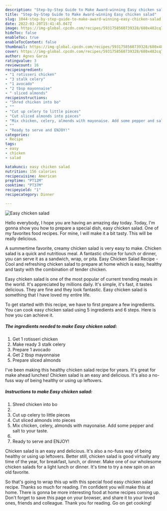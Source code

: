 ```yaml
---
description: "Step-by-Step Guide to Make Award-winning Easy chicken salad"
title: "Step-by-Step Guide to Make Award-winning Easy chicken salad"
slug: 1044-step-by-step-guide-to-make-award-winning-easy-chicken-salad
date: 2022-03-20T15:41:45.047Z
image: https://img-global.cpcdn.com/recipes/5931758560739328/680x482cq70/easy-chicken-salad-recipe-main-photo.jpg
hideToc: false
enableToc: true
enableTocContent: false
thumbnail: https://img-global.cpcdn.com/recipes/5931758560739328/680x482cq70/easy-chicken-salad-recipe-main-photo.jpg
cover: https://img-global.cpcdn.com/recipes/5931758560739328/680x482cq70/easy-chicken-salad-recipe-main-photo.jpg
author: Agnes Garza
ratingvalue: 3
reviewcount: 16
recipeingredient:
- "1 rotisseri chicken"
- "3 stalk celery"
- "1 avocado"
- "2 tbsp mayonnaise"
- " sliced almonds"
recipeinstructions:
- "Shred chicken into bo"
- ""
- "Cut up celery to little pieces"
- "Cut sliced almonds into pieces"
- "Mix chicken, celery, almonds with mayonaise. Add some pepper and salt to your taste."
- ""
- "Ready to serve and ENJOY!"
categories:
- Recipe
tags:
- easy
- chicken
- salad

katakunci: easy chicken salad 
nutrition: 156 calories
recipecuisine: American
preptime: "PT12M"
cooktime: "PT37M"
recipeyield: "1"
recipecategory: Dinner

---
```



![Easy chicken salad](https://img-global.cpcdn.com/recipes/5931758560739328/680x482cq70/easy-chicken-salad-recipe-main-photo.jpg)

Hello everybody, I hope you are having an amazing day today. Today, I'm gonna show you how to prepare a special dish, easy chicken salad. One of my favorites food recipes. For mine, I will make it a bit tasty. This will be really delicious.

A summertime favorite, creamy chicken salad is very easy to make. Chicken salad is a quick and nutritious meal. A fantastic choice for lunch or dinner, you can serve it as a sandwich, wrap, or pita. Easy Chicken Salad Recipe - Cool and refreshing chicken salad to prepare at home which is easy, healthy and tasty with the combination of tender chicken.

Easy chicken salad is one of the most popular of current trending meals in the world. It's appreciated by millions daily. It's simple, it's fast, it tastes delicious. They are fine and they look fantastic. Easy chicken salad is something that I have loved my entire life.


To get started with this recipe, we have to first prepare a few ingredients. You can cook easy chicken salad using 5 ingredients and 6 steps. Here is how you can achieve it.

<!--inarticleads1-->

##### The ingredients needed to make Easy chicken salad:

1. Get 1 rotisseri chicken
1. Make ready 3 stalk celery
1. Prepare 1 avocado
1. Get 2 tbsp mayonnaise
1. Prepare  sliced almonds


I&#39;ve been making this healthy chicken salad recipe for years. It&#39;s great for make ahead lunches! Chicken salad is an easy and delicious. It&#39;s also a no-fuss way of being healthy or using up leftovers. 

<!--inarticleads2-->

##### Instructions to make Easy chicken salad:

1. Shred chicken into bo
1. 
1. Cut up celery to little pieces
1. Cut sliced almonds into pieces
1. Mix chicken, celery, almonds with mayonaise. Add some pepper and salt to your taste.
1. 
1. Ready to serve and ENJOY!

Chicken salad is an easy and delicious. It&#39;s also a no-fuss way of being healthy or using up leftovers. Better still, chicken salad is good virtually any time of the year, for breakfast, lunch, or dinner. Make one of our wholesome chicken salads for a light lunch or dinner. It&#39;s time to try a new spin on an old favorite. 

So that's going to wrap this up with this special food easy chicken salad recipe. Thanks so much for reading. I'm confident you will make this at home. There is gonna be more interesting food at home recipes coming up. Don't forget to save this page on your browser, and share it to your loved ones, friends and colleague. Thank you for reading. Go on get cooking!
